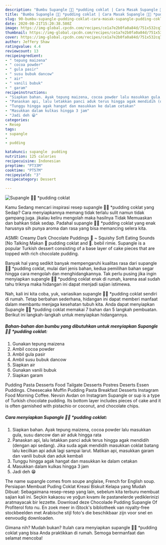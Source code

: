 ```yaml
---
description: "Bumbu Supangle 🍮🍫 *pudding coklat | Cara Masak Supangle 🍮🍫 *pudding coklat Yang Sedap"
title: "Bumbu Supangle 🍮🍫 *pudding coklat | Cara Masak Supangle 🍮🍫 *pudding coklat Yang Sedap"
slug: 90-bumbu-supangle-pudding-coklat-cara-masak-supangle-pudding-coklat-yang-sedap
date: 2020-08-21T15:20:38.580Z
image: https://img-global.cpcdn.com/recipes/ce1a7e2b0fa0a84d/751x532cq70/supangle-🍮🍫-pudding-coklat-foto-resep-utama.jpg
thumbnail: https://img-global.cpcdn.com/recipes/ce1a7e2b0fa0a84d/751x532cq70/supangle-🍮🍫-pudding-coklat-foto-resep-utama.jpg
cover: https://img-global.cpcdn.com/recipes/ce1a7e2b0fa0a84d/751x532cq70/supangle-🍮🍫-pudding-coklat-foto-resep-utama.jpg
author: Jeffery Shaw
ratingvalue: 4.4
reviewcount: 13
recipeingredient:
- " tepung maizena"
- " cocoa powder"
- " gula pasir"
- " susu bubuk dancow"
- " air"
- " vanili bubuk"
- " garam"
recipeinstructions:
- "Siapkan bahan. Ayak tepung maizena, cocoa powder lalu masukkan gula, susu dancow dan air aduk hingga rata"
- "Panaskan api, lalu letakkan panci aduk terus hingga agak mendidih (dengan api sedang). Jika suda agak mendidih masukkan coklat batang lalu kecilkan api aduk lagi sampai larut. Matikan api, masukkan garam dan vanili bubuk dan aduk kembali"
- "Tunggu hingga agak hangat dan masukkan ke dalam cetakan"
- "Masukkan dalam kulkas hingga 3 jam"
- "Jadi deh 😁"
categories:
- Resep
tags:
- supangle
- 
- pudding

katakunci: supangle  pudding 
nutrition: 125 calories
recipecuisine: Indonesian
preptime: "PT33M"
cooktime: "PT57M"
recipeyield: "3"
recipecategory: Dessert

---
```



![Supangle 🍮🍫 *pudding coklat](https://img-global.cpcdn.com/recipes/ce1a7e2b0fa0a84d/751x532cq70/supangle-🍮🍫-pudding-coklat-foto-resep-utama.jpg)

Kamu Sedang mencari inspirasi resep supangle 🍮🍫 *pudding coklat yang Sedap? Cara menyiapkannya memang tidak terlalu sulit namun tidak gampang juga. jikalau keliru mengolah maka hasilnya Tidak Memuaskan dan bahkan tidak sedap. Padahal supangle 🍮🍫 *pudding coklat yang enak harusnya sih punya aroma dan rasa yang bisa memancing selera kita.

ASMR: Creamy Dark Chocolate Puddings 🍫 ~ Squishy Soft Eating Sounds [No Talking Makan 🍮 pudding coklat and 🍓. bebil rimie. Supangle is a popular Turkish dessert consisting of a base layer of cake pieces that are topped with rich chocolate pudding.

Banyak hal yang sedikit banyak mempengaruhi kualitas rasa dari supangle 🍮🍫 *pudding coklat, mulai dari jenis bahan, kedua pemilihan bahan segar hingga cara mengolah dan menghidangkannya. Tak perlu pusing jika ingin menyiapkan supangle 🍮🍫 *pudding coklat enak di rumah, karena asal sudah tahu triknya maka hidangan ini dapat menjadi sajian istimewa.


Nah, kali ini kita coba, yuk, variasikan supangle 🍮🍫 *pudding coklat sendiri di rumah. Tetap berbahan sederhana, hidangan ini dapat memberi manfaat dalam membantu menjaga kesehatan tubuh kita. Anda dapat menyiapkan Supangle 🍮🍫 *pudding coklat memakai 7 bahan dan 5 langkah pembuatan. Berikut ini langkah-langkah untuk menyiapkan hidangannya.

<!--inarticleads1-->

##### Bahan-bahan dan bumbu yang dibutuhkan untuk menyiapkan Supangle 🍮🍫 *pudding coklat:

1. Gunakan  tepung maizena
1. Ambil  cocoa powder
1. Ambil  gula pasir
1. Ambil  susu bubuk dancow
1. Siapkan  air
1. Gunakan  vanili bubuk
1. Siapkan  garam


Pudding Pasta Desserts Food Tailgate Desserts Postres Deserts Essen Puddings. Cheesecake Muffin Pudding Pasta Breakfast Desserts Instagram Food Morning Coffee. Nevsin Avdan on Instagram Supangle or sup is a type of Turkish chocolate pudding. Its bottom layer includes pieces of cake and it is often garnished with pistachio or coconut, and chocolate chips. 

<!--inarticleads2-->

##### Cara menyiapkan Supangle 🍮🍫 *pudding coklat:

1. Siapkan bahan. Ayak tepung maizena, cocoa powder lalu masukkan gula, susu dancow dan air aduk hingga rata
1. Panaskan api, lalu letakkan panci aduk terus hingga agak mendidih (dengan api sedang). Jika suda agak mendidih masukkan coklat batang lalu kecilkan api aduk lagi sampai larut. Matikan api, masukkan garam dan vanili bubuk dan aduk kembali
1. Tunggu hingga agak hangat dan masukkan ke dalam cetakan
1. Masukkan dalam kulkas hingga 3 jam
1. Jadi deh 😁


The name supangle comes from soupe anglaise, French for English soup. Persiapan Membuat Puding Coklat Kreasi Biskuit Kelapa yang Mudah Dibuat: Sebagaimana resep-resep yang lain, sebelum kita terburu membuat sajian kali ini. Seçkin kakaosu ve yoğun kıvamı ile pastanelerde yediklerinizi aratmayacak bir lezzette. Download deze Chocolade Pudding Supangle Of Profiterol foto nu. En zoek meer in iStock&#39;s bibliotheek van royalty-free stockbeelden met Arabische stijl foto&#39;s die beschikbaar zijn voor snel en eenvoudig downloaden. 

Gimana nih? Mudah bukan? Itulah cara menyiapkan supangle 🍮🍫 *pudding coklat yang bisa Anda praktikkan di rumah. Semoga bermanfaat dan selamat mencoba!
